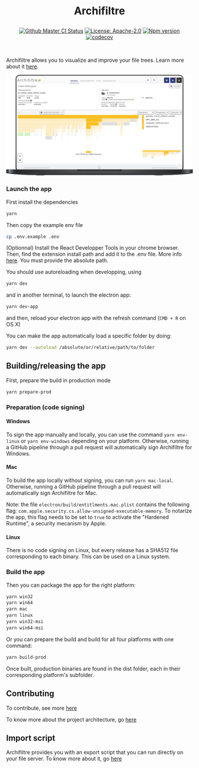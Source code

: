 <h1 align="center">
  <p align="center">Archifiltre</p>
</h1>

<p align="center">
  <a href="https://github.com/SocialGouv/archifiltre/actions/"><img src="https://github.com/SocialGouv/archifiltre/workflows/CI/badge.svg" alt="Github Master CI Status"></a>
  <a href="https://opensource.org/licenses/Apache-2.0"><img src="https://img.shields.io/badge/License-Apache--2.0-yellow.svg" alt="License: Apache-2.0"></a>
  <a href="https://img.shields.io/github/v/release/SocialGouv/archifiltre"><img src="https://img.shields.io/github/v/release/SocialGouv/archifiltre" alt="Npm version"></a>
  <a href="https://codecov.io/gh/SocialGouv/archifiltre"><img src="https://codecov.io/gh/SocialGouv/archifiltre/branch/master/graph/badge.svg" alt="codecov"></a>
</p>

<br>

Archifiltre allows you to visualize and improve your file trees. Learn more about it [here](https://archifiltre.fabrique.social.gouv.fr/).

![Presentation](docs/presentation.png)

### Launch the app

First install the dependencies

```bash
yarn
```

Then copy the example env file

```bash
cp .env.example .env
```

(Optionnal) Install the React Developper Tools in your chrome browser. Then, find the extension install path and add it to the .env file. More info [here](https://electronjs.org/docs/tutorial/devtools-extension). You must provide the absolute path.


You should use autoreloading when developping, using

```bash
yarn dev
```

and in another terminal, to launch the electron app:

```bash
yarn dev-app
```

and then, reload your electron app with the refresh command (`CMD + R` on OS X)

You can make the app automatically load a specific folder by doing:

```bash
yarn dev --autoload /absolute/or/relative/path/to/folder
```

## Building/releasing the app

First, prepare the build in production mode

```bash
yarn prepare-prod
```

### Preparation (code signing)

#### Windows

To sign the app manually and locally, you can use the command `yarn env-linux` or `yarn env-windows` depending on your platform.
Otherwise, running a GitHub pipeline through a pull request will automatically sign Archifiltre for Windows.

#### Mac

To build the app locally without signing, you can run `yarn mac-local`.
Otherwise, running a GitHub pipeline through a pull request will automatically sign Archifiltre for Mac.

Note: the file `electron/build/entitlments.mac.plist` contains the following flag: `com.apple.security.cs.allow-unsigned-executable-memory`. 
To notarize the app, this flag needs to be set to `true` to activate the "Hardened Runtime", a security mecanism by Apple.

#### Linux

There is no code signing on Linux, but every release has a SHA512 file corresponding to each binary. This can be used on a Linux system.

### Build the app

Then you can package the app for the right platform:

```bash
yarn win32
yarn win64
yarn mac
yarn linux
yarn win32-msi
yarn win64-msi
```

Or you can prepare the build and build for all four platforms with one command:

```bash
yarn build-prod
```

Once built, production binaries are found in the dist folder, each in their corresponding platform's subfolder.

## Contributing

To contribute, see more [here](https://github.com/SocialGouv/archifiltre/blob/master/CONTRIBUTING.md)

To know more about the project architecture, go [here](https://github.com/SocialGouv/archifiltre/blob/master/docs/README.md)

## Import script

Archifiltre provides you with an export script that you can run directly on your file server. To know more about it, go [here](https://github.com/SocialGouv/archifiltre/blob/master/scripts/README.md)
